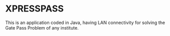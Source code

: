 # XPRESSPASS
This is an application coded in Java, having LAN connectivity for solving the Gate Pass Problem of  any institute.
